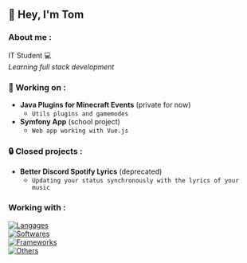 ## 👋 Hey, I'm Tom

### About me :
IT Student 💻 <br>
*Learning full stack development*

### 🚧 Working on :
- **Java Plugins for Minecraft Events** (private for now)
  - `Utils plugins and gamemodes`
- **Symfony App** (school project)
  - `Web app working with Vue.js`

### 🔒 Closed projects :
- **Better Discord Spotify Lyrics** (deprecated)
  - `Updating your status synchronously with the lyrics of your music`

### Working with :
[![Langages](https://skillicons.dev/icons?i=java,js,html,css,php,mysql)](https://github.com/tommrchd) <br>
[![Softwares](https://skillicons.dev/icons?i=idea,phpstorm,vscode,androidstudio)](https://github.com/tommrchd) <br>
[![Frameworks](https://skillicons.dev/icons?i=symfony,vue,pinia)](https://github.com/tommrchd) <br>
[![Others](https://skillicons.dev/icons?i=discord,nodejs,npm,bootstrap,cloudflare)](https://github.com/tommrchd) <br>

<!--
**tommrchd/tommrchd** is a ✨ _special_ ✨ repository because its `README.md` (this file) appears on your GitHub profile.

Here are some ideas to get you started:

- 🔭 I’m currently working on ...
- 🌱 I’m currently learning ...
- 👯 I’m looking to collaborate on ...
- 🤔 I’m looking for help with ...
- 💬 Ask me about ...
- 📫 How to reach me: ...
- 😄 Pronouns: ...
- ⚡ Fun fact: ...
-->
